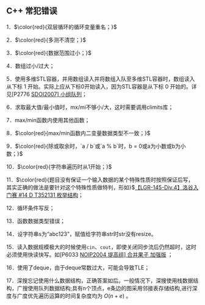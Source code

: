 ## C++ 常犯错误

1．$\color{red}{双层循环的循环变量重名；}$

2．$\color{red}{多测不清空；}$

3．$\color{red}{数据范围过小；}$

4．数组过小/过大；

5．使用多维STL容器，并用数组读入并将数组入队至多维STL容器时，数组读入从下标 $1$ 开始。实际上应从下标0开始读入，因为STL容器是从下标 $0$ 开始的。详见[P2776 [SDOI2007\] 小组队列](https://www.luogu.com.cn/problem/P2776)；

6．求取最大值/最小值时，mx/mi不够小/大，这时需要调用climits库；

7．max/min函数内使用其他函数；

8．$\color{red}{max/min函数内二变量数据类型不一致；}$

9．$\color{red}{除或取余时，`a / b`或`a % b`时，b = 0或a为小数或b为小数；}$

10．$\color{red}{字符串遍历时从1开始；}$

11．$\color{red}{题目没有保证一个输入数据的某个特殊性质时按照保证后写，其实正确的做法是要针对这个特殊性质做特判，形如}$[【LGR-145-Div.4】洛谷入门赛 #14 D T352131 枚举结构](https://www.luogu.com.cn/problem/T352131?contestId=114059)；

12．循环条件写反；

13．函数数据类型错误；

14．设字符串s为“abc123”，赋值给字符串str时str没有resize。

15．读入数据规模极大的时候使用`cin`、`cout`，即使关闭同步流后仍然超时，这时必须使用快读快写。如[P6033 [NOIP2004 提高组\] 合并果子 加强版](https://www.luogu.com.cn/problem/P6033) ；

16．使用了deque，由于deque常数过大，可能会导致TLE；

17．深搜忘记使用什么数据结构，正确答案如后。一般情况下，深搜使用栈数据结构，广搜使用队列数据结构;具有n个顶点，e条边的图采用邻接表存储结构,进行深度与广度优先遍历运算的时间复杂度均为 $O(n+e)$ 。